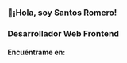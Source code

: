 ### 👋¡Hola, soy Santos Romero!
### Desarrollador Web Frontend

#### Encuéntrame en:

[website]: https//twitter.com/xantosromero


<!--
**xantosromero/xantosromero** is a ✨ _special_ ✨ repository because its `README.md` (this file) appears on your GitHub profile.

Estoy mejorando mis habilidades en desarrollo web.

- 🔭 Ahora estoy aprendiendo en W3Schools
- 🌱 I’m currently learning ...
- 👯 I’m looking to collaborate on ...
- 🤔 I’m looking for help with ...
- 💬 Ask me about ...
- 📫 How to reach me: ...
- 😄 Pronouns: ...
- ⚡ Fun fact: ...
-->
